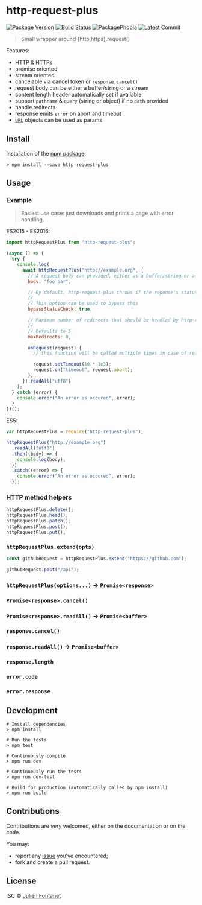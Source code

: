 # http-request-plus

[![Package Version](https://badgen.net/npm/v/http-request-plus)](https://npmjs.org/package/http-request-plus) [![Build Status](https://travis-ci.org/JsCommunity/http-request-plus.png?branch=master)](https://travis-ci.org/JsCommunity/http-request-plus) [![PackagePhobia](https://badgen.net/packagephobia/install/http-request-plus)](https://packagephobia.now.sh/result?p=http-request-plus) [![Latest Commit](https://badgen.net/github/last-commit/JsCommunity/http-request-plus)](https://github.com/JsCommunity/http-request-plus/commits/master)

> Small wrapper around {http,https}.request()

Features:

- HTTP & HTTPs
- promise oriented
- stream oriented
- cancelable via cancel token or `response.cancel()`
- request body can be either a buffer/string or a stream
- content length header automatically set if available
- support `pathname` & `query` (string or object) if no `path` provided
- handle redirects
- response emits `error` on abort and timeout
- [`URL`](https://nodejs.org/dist/latest/docs/api/url.html) objects can be used as params

## Install

Installation of the [npm package](https://npmjs.org/package/http-request-plus):

```
> npm install --save http-request-plus
```

## Usage

### Example

> Easiest use case: just downloads and prints a page with error handling.

ES2015 - ES2016:

```js
import httpRequestPlus from "http-request-plus";

(async () => {
  try {
    console.log(
      await httpRequestPlus("http://example.org", {
        // A request body can provided, either as a buffer/string or a stream
        body: "foo bar",

        // By default, http-request-plus throws if the reponse's status Code is not 2xx
        //
        // This option can be used to bypass this
        bypassStatusCheck: true,

        // Maximum number of redirects that should be handled by http-request-plus
        //
        // Defaults to 5
        maxRedirects: 0,

        onRequest(request) {
          // this function will be called multiple times in case of redirections

          request.setTimeout(10 * 1e3);
          request.on("timeout", request.abort);
        },
      }).readAll("utf8")
    );
  } catch (error) {
    console.error("An error as occured", error);
  }
})();
```

ES5:

```js
var httpRequestPlus = require("http-request-plus");

httpRequestPlus("http://example.org")
  .readAll("utf8")
  .then((body) => {
    console.log(body);
  })
  .catch((error) => {
    console.error("An error as occured", error);
  });
```

### HTTP method helpers

```js
httpRequestPlus.delete();
httpRequestPlus.head();
httpRequestPlus.patch();
httpRequestPlus.post();
httpRequestPlus.put();
```

### `httpRequestPlus.extend(opts)`

```js
const githubRequest = httpRequestPlus.extend("https://github.com");

githubRequest.post("/api");
```

### `httpRequestPlus(options...)` → `Promise<response>`

### `Promise<response>.cancel()`

### `Promise<response>.readAll()` → `Promise<buffer>`

### `response.cancel()`

### `response.readAll()` → `Promise<buffer>`

### `response.length`

### `error.code`

### `error.response`

## Development

```
# Install dependencies
> npm install

# Run the tests
> npm test

# Continuously compile
> npm run dev

# Continuously run the tests
> npm run dev-test

# Build for production (automatically called by npm install)
> npm run build
```

## Contributions

Contributions are _very_ welcomed, either on the documentation or on
the code.

You may:

- report any [issue](https://github.com/JsCommunity/http-request-plus)
  you've encountered;
- fork and create a pull request.

## License

ISC © [Julien Fontanet](https://github.com/julien-f)
